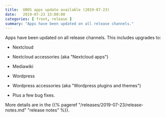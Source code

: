 ```yaml
---
title:  UBOS apps update available (2019-07-23)
date:   2019-07-23 15:00:00
categories: [ front, release ]
summary: "Apps have been updated on all release channels."
---
```


Apps have been updated on all release channels. This includes upgrades to:

* Nextcloud

* Nextcloud accessories (aka "Nextcloud apps")

* Mediawiki

* Wordpress

* Wordpress accessories (aka "Wordpress plugins and themes")

* Plus a few bug fixes.

More details are in the
{{% pageref "/releases/2019-07-23/release-notes.md" "release notes" %}}.
